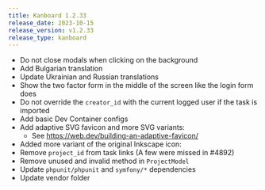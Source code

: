 ```yaml
---
title: Kanboard 1.2.33
release_date: 2023-10-15
release_version: v1.2.33
release_type: kanboard
---
```


* Do not close modals when clicking on the background
* Add Bulgarian translation
* Update Ukrainian and Russian translations
* Show the two factor form in the middle of the screen like the login form does
* Do not override the `creator_id` with the current logged user if the task is imported
* Add basic Dev Container configs
* Add adaptive SVG favicon and more SVG variants:
    * See <https://web.dev/building-an-adaptive-favicon/>
* Added more variant of the original Inkscape icon:
* Remove `project_id` from task links (A few were missed in #4892)
* Remove unused and invalid method in `ProjectModel`
* Update `phpunit/phpunit` and `symfony/*` dependencies
* Update vendor folder